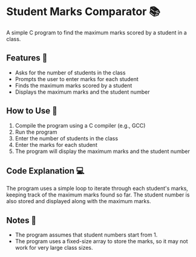 # Student Marks Comparator 📚

A simple C program to find the maximum marks scored by a student in a class.

## Features 🤔
- Asks for the number of students in the class
- Prompts the user to enter marks for each student
- Finds the maximum marks scored by a student
- Displays the maximum marks and the student number

## How to Use 📄
1. Compile the program using a C compiler (e.g., GCC)
2. Run the program
3. Enter the number of students in the class
4. Enter the marks for each student
5. The program will display the maximum marks and the student number

## Code Explanation 💻
The program uses a simple loop to iterate through each student's marks, keeping track of the maximum marks found so far. The student number is also stored and displayed along with the maximum marks.

## Notes 📝
- The program assumes that student numbers start from 1.
- The program uses a fixed-size array to store the marks, so it may not work for very large class sizes.



